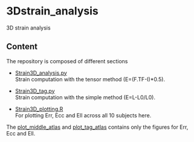 # 3Dstrain_analysis
3D strain analysis

## Content

The repository is composed of different sections 
 
* [Strain3D_analysis.py](https://github.com/Marjola89/3Dstrain_analysis/blob/master/Strain3D_analysis.py)   
Strain computation with the tensor method (E=(F.TF-I)*0.5).

* [Strain3D_tag.py](https://github.com/Marjola89/3Dstrain_analysis/blob/master/Strain3D_tag.py)   
Strain computation with the simple method (E=L-L0/L0).

* [Strain3D_plotting.R](https://github.com/Marjola89/3Dstrain_analysis/blob/master/Strain3D_plotting.R)   
For plotting Err, Ecc and Ell across all 10 subjects here.

The [plot_middle_atlas](https://github.com/Marjola89/3Dstrain_analysis/tree/master/plot_middle_atlas) and [plot_tag_atlas](https://github.com/Marjola89/3Dstrain_analysis/tree/master/plot_tag_atlas) contains only the figures for Err, Ecc and Ell.
